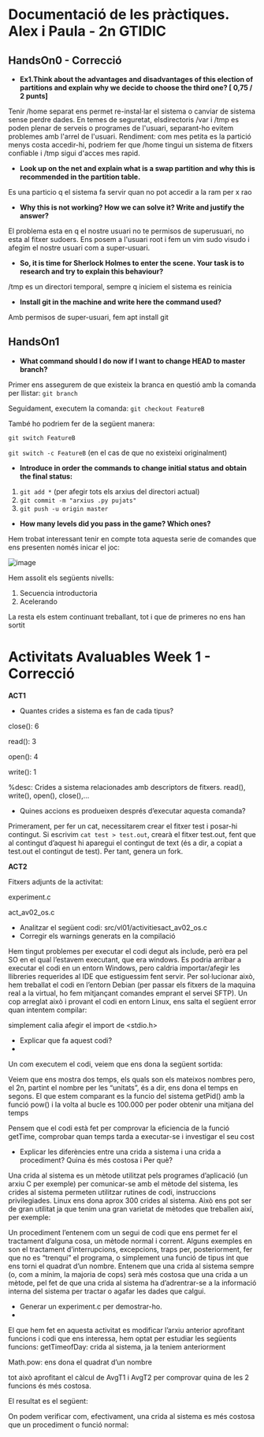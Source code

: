 # Documentació de les pràctiques. Alex i Paula - 2n GTIDIC

## HandsOn0 - Correcció

* **Ex1.Think about the advantages and disadvantages of this election of partitions and explain why we decide to  choose the third one? [ 0,75 / 2 punts]**

Tenir /home separat ens permet re-instal·lar el sistema o canviar de sistema sense perdre dades. En temes de seguretat, elsdirectoris /var i /tmp es poden plenar de serveis o programes de l'usuari, separant-ho evitem problemes amb l'arrel de l'usuari. Rendiment: com mes petita es la partició menys costa accedir-hi, podriem fer que /home tingui un sistema de fitxers confiable i /tmp sigui d'acces mes rapid. 

* **Look up on the net and explain what is a swap partition and why this is recommended in the partition table.**

Es una particio q el sistema fa servir quan no pot accedir a la ram per x rao

* **Why this is not working? How we can solve it? Write and justify the answer?**

El problema esta en q el nostre usuari no te permisos de superusuari, no esta al fitxer sudoers. Ens posem a l'usuari root i fem un vim sudo visudo i afegim el nostre usuari com a super-usuari.

* **So, it is time for Sherlock Holmes to enter the scene. Your task is to research and try to explain this behaviour?**

/tmp es un directori temporal, sempre q iniciem el sistema es reinicia

* **Install git in the machine and write here the command used?**

Amb permisos de super-usuari, fem apt install git


## HandsOn1

* **What command should I do now if I want to change HEAD to master branch?**

Primer ens assegurem de que existeix la branca en questió amb la comanda per llistar:
``` git branch ```

Seguidament, executem la comanda:
``` git checkout FeatureB ```

També ho podriem fer de la següent manera:
 
``` git switch FeatureB  ```

``` git switch -c FeatureB ``` (en el cas de que no existeixi originalment)

* **Introduce in order the commands to change initial status and obtain the final status:**

1. ``` git add * ``` (per afegir tots els arxius del directori actual)
2. ``` git commit -m "arxius .py pujats" ```
3. ``` git push -u origin master ```

* **How many levels did you pass in the game? Which ones?**

Hem trobat interessant tenir en compte tota aquesta serie de comandes que ens presenten només inicar el joc:

![image](https://user-images.githubusercontent.com/38278207/135923895-f743dbbb-bb15-46a7-b255-62523ea1c1c8.png)

Hem assolit els següents nivells:

1. Secuencia introductoria
2. Acelerando

La resta els estem continuant treballant, tot i que de primeres no ens han sortit

# Activitats Avaluables Week 1 - Correcció

**ACT1**

*  Quantes crides a sistema es fan de cada tipus? 

 close(): 6

 read(): 3

 open(): 4

 write(): 1

 %desc: Crides a sistema relacionades amb descriptors de fitxers. read(), write(), open(), close(),…


* Quines accions es produeixen després d’executar aquesta comanda? 

Primerament, per fer un cat, necessitarem crear el fitxer test i posar-hi contingut. Si escrivim ``cat test > test.out``, crearà el fitxer test.out, fent que al contingut d’aquest hi aparegui el contingut de text (és a dir, a copiat a test.out el contingut de test). Per tant, genera un fork.

**ACT2**

Fitxers adjunts de la activitat:

experiment.c

act_av02_os.c

* Analitzar el següent codi: src/vl01/activitiesact_av02_os.c 
* Corregir els warnings generats en la compilació 

Hem tingut problemes per executar el codi degut als include, però era pel SO en el qual l’estavem executant, que era windows. Es podria arribar a executar el codi en un entorn Windows, pero caldria importar/afegir les llibreries requerides al IDE que estiguessim fent servir. Per sol·lucionar això, hem treballat el codi en l’entorn Debian (per passar els fitxers de la maquina real a la virtual, ho fem mitjançant comandes emprant el servei SFTP).
Un cop arreglat això i provant el codi en entorn Linux, ens salta el següent error quan intentem compilar:

simplement calia afegir el import de <stdio.h>

* Explicar que fa aquest codi?
* 
Un com executem el codi, veiem que ens dona la següent sortida:

Veiem que ens mostra dos temps, els quals son els mateixos nombres pero, el 2n, partint el nombre per les “unitats”, és a dir, ens dona el temps en segons.
El que estem comparant es la funcio del sistema getPid() amb la funció pow() i la volta al bucle es 100.000 per poder obtenir una mitjana del temps 

Pensem que el codi està fet per comprovar la eficiencia de la funció getTime, comprobar quan temps tarda a executar-se i investigar el seu cost

* Explicar les diferències entre una crida a sistema i una crida a procediment? Quina és més costosa i Per què? 


Una crida al sistema es un mètode utilitzat pels programes d’aplicació (un arxiu C per exemple) per comunicar-se amb el mètode del sistema, les crides al sistema permeten utilitzar rutines de codi, instruccions privilegiades. Linux ens dona aprox 300 crides al sistema. Això ens pot ser de gran utilitat ja que tenim una gran varietat de mètodes que treballen així, per exemple: 

Un procediment l’entenem com un segui de codi que ens permet fer el tractament d’alguna cosa, un mètode normal i corrent. Alguns exemples en son el tractament d’interrupcions, excepcions, traps per, posteriorment, fer que no es “trenqui” el programa, o simplement una funció de tipus int que ens torni el quadrat d’un nombre.
Entenem que una crida al sistema sempre (o, com a mínim,  la majoria de cops) serà més costosa que una crida a un mètode, pel fet de que una crida al sistema ha d’adrentrar-se a la informació interna del sistema per tractar o agafar les dades que calgui.

* Generar un experiment.c per demostrar-ho.
*
El que hem fet en aquesta activitat es modificar l’arxiu anterior aprofitant funcions i codi que ens interessa, hem optat per estudiar les següents funcions:
getTimeofDay: crida al sistema, ja la teniem anteriorment

Math.pow: ens dona el quadrat d’un nombre

tot això aprofitant el càlcul de AvgT1 i AvgT2 per comprovar quina de les 2 funcions és més costosa. 

El resultat es el següent:

On podem verificar com, efectivament, una crida al sistema es més costosa que un procediment o funció normal:
